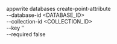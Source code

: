 appwrite databases create-point-attribute \
    --database-id <DATABASE_ID> \
    --collection-id <COLLECTION_ID> \
    --key '' \
    --required false
